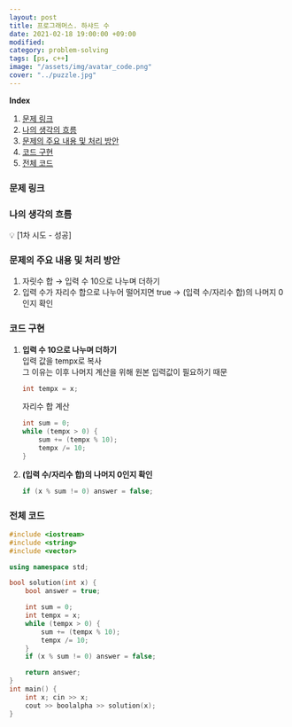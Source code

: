 ```yaml
---
layout: post
title: 프로그래머스. 하샤드 수 
date: 2021-02-18 19:00:00 +09:00
modified: 
category: problem-solving
tags: [ps, c++]
image: "/assets/img/avatar_code.png"
cover: "../puzzle.jpg"
---
```


**Index**
1. [문제 링크](#문제-링크)
1. [나의 생각의 흐름](#나의-생각의-흐름)
1. [문제의 주요 내용 및 처리 방안](#문제의-주요-내용-및-처리-방안)
1. [코드 구현](#코드-구현)
1. [전체 코드](#전체-코드)

### 문제 링크
[]()

### 나의 생각의 흐름
💡 [1차 시도 - 성공]<br>  

### 문제의 주요 내용 및 처리 방안
1. 자릿수 합 → 입력 수 10으로 나누며 더하기<br>
1. 입력 수가 자리수 합으로 나누어 떨어지면 true → (입력 수/자리수 합)의 나머지 0인지 확인<br>

### 코드 구현 
1. **입력 수 10으로 나누며 더하기**<br>
    입력 값을 tempx로 복사<br>
    그 이유는 이후 나머지 계산을 위해 원본 입력값이 필요하기 때문<br>
    ```c++
    int tempx = x;
    ```
    
    자리수 합 계산<br>
    ```c++
    int sum = 0;
    while (tempx > 0) {
        sum += (tempx % 10);
        tempx /= 10;
    }
    ```
    
1. **(입력 수/자리수 합)의 나머지 0인지 확인**<br>
    ```c++
    if (x % sum != 0) answer = false; 
    ```

### 전체 코드
```c++
#include <iostream>
#include <string>
#include <vector>

using namespace std;

bool solution(int x) {
    bool answer = true;

    int sum = 0;
    int tempx = x;
    while (tempx > 0) {
        sum += (tempx % 10);
        tempx /= 10;
    }
    if (x % sum != 0) answer = false; 

    return answer;
}
int main() {
    int x; cin >> x;
    cout >> boolalpha >> solution(x);
}
```
